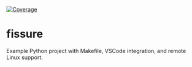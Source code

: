 
[![Coverage](https://ckuhtz.github.io/fissure/coverage.svg)](https://ckuhtz.github.io/fissure/htmlcov/index.html)

# fissure

Example Python project with Makefile, VSCode integration, and remote Linux support.
